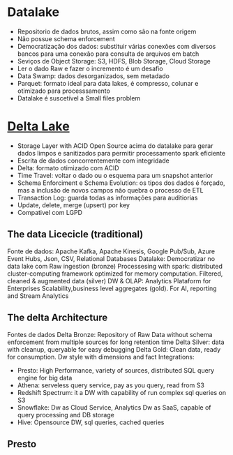 # Datalake
- Repositorio de dados brutos, assim como são na fonte origem
- Não possue schema enforcement
- Democratização dos dados: substituir várias conexões com diversos bancos para uma conexão para consulta de arquivos em batch
- Seviços de Object Storage: S3, HDFS, Blob Storage, Cloud Storage
- Ler o dado Raw e fazer o incremento é um desafio
- Data Swamp: dados desorganizados, sem metadado
- Parquet: formato ideal para data lakes, é compresso, colunar e otimizado para processsamento
- Datalake é suscetível a Small files problem

# [Delta Lake](https://delta.io/)
- Storage Layer with ACID Open Source acima do datalake para gerar dados limpos e sanitizados para permitir processamento spark eficiente
- Escrita de dados concorrentemente com integridade
- Delta: formato otimizado com ACID
- Time Travel: voltar o dado ou o esquema para um snapshot anterior
- Schema Enforciment e Schema Evolution: os tipos dos dados é forçado, mas a inclusão de novos campos não quebra o processo de ETL
- Transaction Log: guarda todas as informações para auditiorias
- Update, delete, merge (upsert) por key
- Compativel com LGPD

## The data Licecicle (traditional)
Fonte de dados: Apache Kafka, Apache Kinesis, Google Pub/Sub, Azure Event Hubs, Json, CSV, Relational Databases
Datalake: Democratizar no data lake com Raw ingestion (bronze)
Processesing with spark: distributed cluster-computing framework optimized for memory computation. Filtered, cleaned & augmented data (silver)
DW & OLAP: Analytics Plataform for Enterprises Scalability,business level aggregates (gold). For AI, reporting and Stream Analytics

## The delta Architecture
Fontes de dados
Delta Bronze: Repository of Raw Data without schema enforcement from multiple sources for long retention time
Delta Silver: data with cleanup, queryable for easy debugging
Delta Gold: Clean data, ready for consumption. Dw style with dimensions and fact
Integrations: 
- Presto: High Performance, variety of sources, distributed SQL query engine for big data
- Athena: serveless query service, pay as you query, read from S3
- Redshift Spectrum: it a DW with capability of run complex sql queries on S3
- Snowflake: Dw as Cloud Service, Analytics Dw as SaaS, capable of query processing and DB storage
- Hive: Opensource DW, sql queries, cached queries

## Presto





